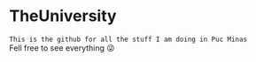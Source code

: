 # TheUniversity
``This is the github for all the stuff I am doing in Puc Minas``
<br>
Fell free to see everything :stuck_out_tongue_winking_eye:
